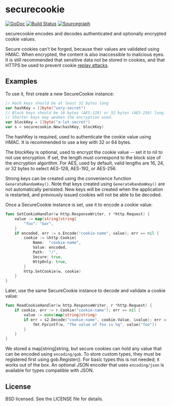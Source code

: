 # securecookie

[![GoDoc](https://godoc.org/golanger.com/securecookie?status.svg)](https://godoc.org/golanger.com/securecookie) [![Build Status](https://travis-ci.org/gorilla/securecookie.png?branch=master)](https://travis-ci.org/gorilla/securecookie)
[![Sourcegraph](https://sourcegraph.com/golanger.com/securecookie/-/badge.svg)](https://sourcegraph.com/golanger.com/securecookie?badge)

securecookie encodes and decodes authenticated and optionally encrypted
cookie values.

Secure cookies can't be forged, because their values are validated using HMAC.
When encrypted, the content is also inaccessible to malicious eyes. It is still
recommended that sensitive data not be stored in cookies, and that HTTPS be used
to prevent cookie [replay attacks](https://en.wikipedia.org/wiki/Replay_attack).

## Examples

To use it, first create a new SecureCookie instance:

```go
// Hash keys should be at least 32 bytes long
var hashKey = []byte("very-secret")
// Block keys should be 16 bytes (AES-128) or 32 bytes (AES-256) long.
// Shorter keys may weaken the encryption used.
var blockKey = []byte("a-lot-secret")
var s = securecookie.New(hashKey, blockKey)
```

The hashKey is required, used to authenticate the cookie value using HMAC.
It is recommended to use a key with 32 or 64 bytes.

The blockKey is optional, used to encrypt the cookie value -- set it to nil
to not use encryption. If set, the length must correspond to the block size
of the encryption algorithm. For AES, used by default, valid lengths are
16, 24, or 32 bytes to select AES-128, AES-192, or AES-256.

Strong keys can be created using the convenience function
`GenerateRandomKey()`. Note that keys created using `GenerateRandomKey()` are not
automatically persisted. New keys will be created when the application is
restarted, and previously issued cookies will not be able to be decoded.

Once a SecureCookie instance is set, use it to encode a cookie value:

```go
func SetCookieHandler(w http.ResponseWriter, r *http.Request) {
	value := map[string]string{
		"foo": "bar",
	}
	if encoded, err := s.Encode("cookie-name", value); err == nil {
		cookie := &http.Cookie{
			Name:  "cookie-name",
			Value: encoded,
			Path:  "/",
			Secure: true,
			HttpOnly: true,
		}
		http.SetCookie(w, cookie)
	}
}
```

Later, use the same SecureCookie instance to decode and validate a cookie
value:

```go
func ReadCookieHandler(w http.ResponseWriter, r *http.Request) {
	if cookie, err := r.Cookie("cookie-name"); err == nil {
		value := make(map[string]string)
		if err = s2.Decode("cookie-name", cookie.Value, &value); err == nil {
			fmt.Fprintf(w, "The value of foo is %q", value["foo"])
		}
	}
}
```

We stored a map[string]string, but secure cookies can hold any value that
can be encoded using `encoding/gob`. To store custom types, they must be
registered first using gob.Register(). For basic types this is not needed;
it works out of the box. An optional JSON encoder that uses `encoding/json` is
available for types compatible with JSON.

## License

BSD licensed. See the LICENSE file for details.
